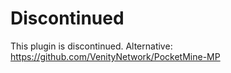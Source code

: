 # Discontinued
This plugin is discontinued.
Alternative:
https://github.com/VenityNetwork/PocketMine-MP

